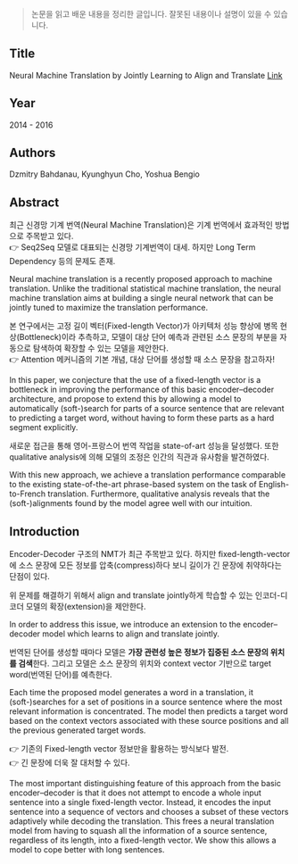 > 논문을 읽고 배운 내용을 정리한 글입니다. 잘못된 내용이나 설명이 있을 수 있습니다.

## Title  
Neural Machine Translation by Jointly Learning to Align and Translate [Link](https://arxiv.org/abs/1409.0473)  

## Year
2014 - 2016

## Authors  
Dzmitry Bahdanau, Kyunghyun Cho, Yoshua Bengio  

## Abstract

최근 신경망 기계 번역(Neural Machine Translation)은 기계 번역에서 효과적인 방법으로 주목받고 있다.  
👉 Seq2Seq 모델로 대표되는 신경망 기계번역이 대세. 하지만 Long Term Dependency 등의 문제도 존재.

Neural machine translation is a recently proposed approach to machine translation. Unlike the traditional statistical machine translation, the neural machine translation aims at building a single neural network that can be jointly tuned to maximize the translation performance.  

본 연구에서는 고정 길이 벡터(Fixed-length Vector)가 아키텍처 성능 향상에 병목 현상(Bottleneck)이라 추측하고, 모델이 대상 단어 예측과 관련된 소스 문장의 부분을 자동으로 탐색하여 확장할 수 있는 모델을 제안한다.  
👉 Attention 메커니즘의 기본 개념, 대상 단어를 생성할 때 소스 문장을 참고하자! 


In this paper, we conjecture that the use of a fixed-length vector is a bottleneck in improving the performance of this basic encoder–decoder architecture, and propose to extend this by allowing a model to automatically (soft-)search
for parts of a source sentence that are relevant to predicting a target word, without having to form these parts as a hard segment explicitly.  

새로운 접근을 통해 영어-프랑스어 번역 작업을 state-of-art 성능을 달성했다. 또한 qualitative analysis에 의해 모델의 조정은 인간의 직관과 유사함을 발견하였다.  

With this new approach, we achieve a translation performance comparable to the existing state-of-the-art phrase-based system on the task of English-to-French translation. Furthermore, qualitative analysis reveals that the (soft-)alignments found by the model agree well with our intuition.

## Introduction  
Encoder-Decoder 구조의 NMT가 최근 주목받고 있다. 하지만 fixed-length-vector에 소스 문장에 모든 정보를 압축(compress)하다 보니 길이가 긴 문장에 취약하다는 단점이 있다. 

위 문제를 해결하기 위해서 align and translate jointly하게 학습할 수 있는 인코더-디코더 모델의 확장(extension)을 제안한다.

In order to address this issue, we introduce an extension to the encoder–decoder model which learns to align and translate jointly.  

번역된 단어를 생성할 때마다 모델은 **가장 관련성 높은 정보가 집중된 소스 문장의 위치를 검색**한다.  그리고 모델은 소스 문장의 위치와 context vector 기반으로 target word(번역된 단어)를 예측한다. 



Each time the proposed model generates a word in a translation, it (soft-)searches for a set of positions in a source sentence where the most relevant information is concentrated. The model then predicts a target word based on the context vectors associated with these source positions and all the previous generated target words.  

👉 기존의 Fixed-length vector 정보만을 활용하는 방식보다 발전.  
👉 긴 문장에 더욱 잘 대처할 수 있다.  


The most important distinguishing feature of this approach from the basic encoder–decoder is that it does not attempt to encode a whole input sentence into a single fixed-length vector. Instead, it encodes the input sentence into a sequence of vectors and chooses a subset of these vectors adaptively while decoding the translation. This frees a neural translation model from having to squash all the information of a source sentence, regardless of its length, into a fixed-length vector. We show this allows a model to cope better with long sentences.